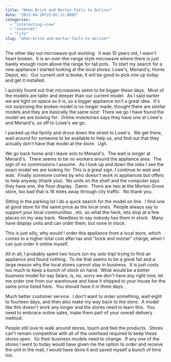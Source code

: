```yaml
---
title: "When Brick and Mortar Fails to Deliver"
date: "2013-04-20T23:02:11.000Z"
categories: 
  - "interesting-view"
  - "internet"
  - "life"
slug: "when-brick-and-mortar-fails-to-deliver"
---
```


The other day our microwave quit working.  It was 10 years old, I wasn't heart broken.  It is an over-the-range style microwave where there is just barely enough room above the range for tall pots.  To start my search for a new appliance I started looking at the local stores: Lowe's, Menard's, Home Depot, etc.  Our current unit is broke, it will be good to pick one up today and get it installed.

I quickly found out that microwaves seem to be bigger these days.  Most of the models are taller and deeper than our current model.  As I said earlier we are tight on space as it is, so a bigger appliance isn't a great idea.  It's not surprising the broken model is no longer made, thought there are similar models and they are basically the same size!  There we go I have found the model we are looking for.  Online inventories says they have one at Lowe's and Menard's, so off to Lowe's we go.

I packed up the family and drove down the street to Lowe's.  We get there, wait around for someone to be available to help us, and find out that they actually don't have that model at the store.  Ugh.

We go back home and I leave solo to Menard's.  The wait is longer at Menard's.  There seems to be no workers around the appliance area.  The sign of no commissions I assume.  As I look up and down the isles I see the exact model we are looking for. This is a great sign. I continue to wait and wait.  Finally someone comes by who doesn't work in appliances but offers to help anyway (thank you).  No units on the shelf and the computer says they have one, the floor display.  Damn.  There are two at the Morton Grove store, too bad that is 16 miles away through city traffic.  No thank you.

Sitting in the parking lot I do a quick search for the model on line.  I find one at good store for the same price as the local ones.  People always say to support your local communities , etc. so what the heck, lets stop at a few places on my way back.  Needless to say nobody has them in stock.  Many have display units and can order them, but none in stock.

This is just silly, why would I order this appliance from a local store, which comes to a higher total cost after tax and "brick and mortar" charge, when I can just order it online myself.

All in all, I probably spent two hours (on my solo trip) trying to find an appliance and found nothing.  To me that seems to be a great fail and a large reason why the local stores cannot stay in business.  It is just costs too much to keep a bunch of stock on hand.  What would be a better business model for say Sears, is, no, sorry we don't have any right now, let me order one from our warehouse and have it shipped to your house for the same price listed here.  You should have it in three days.

Much better customer service.  I don't want to order something, wait eight to fourteen days, and then also make my way back to the store.  A model like this doesn't work any longer and the stores need to learn this.  You need to embrace online sales, make them part of your overall delivery method.

People still love to walk around stores, touch and feel the products.  Stores can't remain competitive with all of the overhead required to keep these stores open.  So their business models need to change.  If any one of the stores I went to today would have given me the option to order and receive the unit in the mail, I would have done it and saved myself a bunch of time too.
